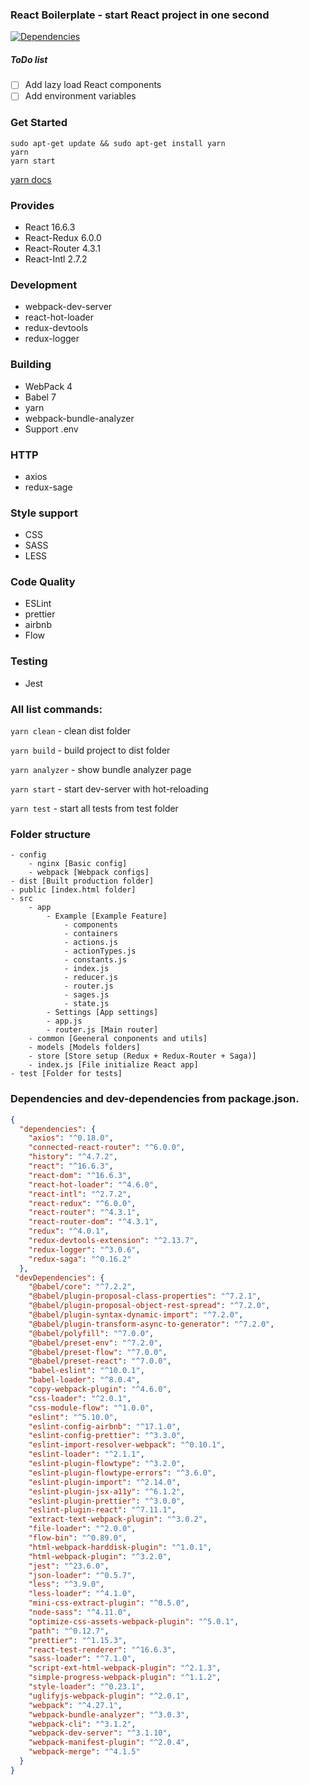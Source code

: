 ### React Boilerplate - start React project in one second

[![Dependencies](https://david-dm.org/Serhii-Boiko/react-boilerplate.svg)](https://Serhii-Boiko/react-boilerplate/)

##### ToDo list
- [ ] Add lazy load React components
- [ ] Add environment variables

### Get Started
    sudo apt-get update && sudo apt-get install yarn
    yarn
    yarn start
    
[yarn docs](https://yarnpkg.com/lang/en/docs/install/)
        
### Provides
- React 16.6.3
- React-Redux 6.0.0
- React-Router 4.3.1
- React-Intl 2.7.2

### Development
- webpack-dev-server
- react-hot-loader
- redux-devtools
- redux-logger

### Building
- WebPack 4
- Babel 7
- yarn
- webpack-bundle-analyzer
- Support .env 

### HTTP
- axios
- redux-sage 

### Style support
- CSS
- SASS
- LESS


### Code Quality
- ESLint
- prettier
- airbnb
- Flow

### Testing
- Jest


### All list commands:
   `yarn clean` - clean dist folder
    
   `yarn build` - build project to dist folder
   
   `yarn analyzer` - show bundle analyzer page 
   
   `yarn start` - start dev-server with hot-reloading
   
   `yarn test` - start all tests from test folder

### Folder structure
    - config
        - nginx [Basic config]
        - webpack [Webpack configs]
    - dist [Built production folder]
    - public [index.html folder]
    - src
        - app
            - Example [Example Feature]
                - components
                - containers
                - actions.js
                - actionTypes.js
                - constants.js
                - index.js
                - reducer.js
                - router.js
                - sages.js
                - state.js
            - Settings [App settings]
            - app.js
            - router.js [Main router]
        - common [Geeneral conponents and utils]
        - models [Models folders]
        - store [Store setup (Redux + Redux-Router + Saga)]
        - index.js [File initialize React app]
    - test [Folder for tests]

### Dependencies and dev-dependencies from package.json.
```json
{
  "dependencies": {
    "axios": "^0.18.0",
    "connected-react-router": "^6.0.0",
    "history": "^4.7.2",
    "react": "^16.6.3",
    "react-dom": "^16.6.3",
    "react-hot-loader": "^4.6.0",
    "react-intl": "^2.7.2",
    "react-redux": "^6.0.0",
    "react-router": "^4.3.1",
    "react-router-dom": "^4.3.1",
    "redux": "^4.0.1",
    "redux-devtools-extension": "^2.13.7",
    "redux-logger": "^3.0.6",
    "redux-saga": "^0.16.2"
  },
 "devDependencies": {
    "@babel/core": "^7.2.2",
    "@babel/plugin-proposal-class-properties": "^7.2.1",
    "@babel/plugin-proposal-object-rest-spread": "^7.2.0",
    "@babel/plugin-syntax-dynamic-import": "^7.2.0",
    "@babel/plugin-transform-async-to-generator": "^7.2.0",
    "@babel/polyfill": "^7.0.0",
    "@babel/preset-env": "^7.2.0",
    "@babel/preset-flow": "^7.0.0",
    "@babel/preset-react": "^7.0.0",
    "babel-eslint": "^10.0.1",
    "babel-loader": "^8.0.4",
    "copy-webpack-plugin": "^4.6.0",
    "css-loader": "^2.0.1",
    "css-module-flow": "^1.0.0",
    "eslint": "^5.10.0",
    "eslint-config-airbnb": "^17.1.0",
    "eslint-config-prettier": "^3.3.0",
    "eslint-import-resolver-webpack": "^0.10.1",
    "eslint-loader": "^2.1.1",
    "eslint-plugin-flowtype": "^3.2.0",
    "eslint-plugin-flowtype-errors": "^3.6.0",
    "eslint-plugin-import": "^2.14.0",
    "eslint-plugin-jsx-a11y": "^6.1.2",
    "eslint-plugin-prettier": "^3.0.0",
    "eslint-plugin-react": "^7.11.1",
    "extract-text-webpack-plugin": "^3.0.2",
    "file-loader": "^2.0.0",
    "flow-bin": "^0.89.0",
    "html-webpack-harddisk-plugin": "^1.0.1",
    "html-webpack-plugin": "^3.2.0",
    "jest": "^23.6.0",
    "json-loader": "^0.5.7",
    "less": "^3.9.0",
    "less-loader": "^4.1.0",
    "mini-css-extract-plugin": "^0.5.0",
    "node-sass": "^4.11.0",
    "optimize-css-assets-webpack-plugin": "^5.0.1",
    "path": "^0.12.7",
    "prettier": "^1.15.3",
    "react-test-renderer": "^16.6.3",
    "sass-loader": "^7.1.0",
    "script-ext-html-webpack-plugin": "^2.1.3",
    "simple-progress-webpack-plugin": "^1.1.2",
    "style-loader": "^0.23.1",
    "uglifyjs-webpack-plugin": "^2.0.1",
    "webpack": "^4.27.1",
    "webpack-bundle-analyzer": "^3.0.3",
    "webpack-cli": "^3.1.2",
    "webpack-dev-server": "^3.1.10",
    "webpack-manifest-plugin": "^2.0.4",
    "webpack-merge": "^4.1.5"
  }
}
```
